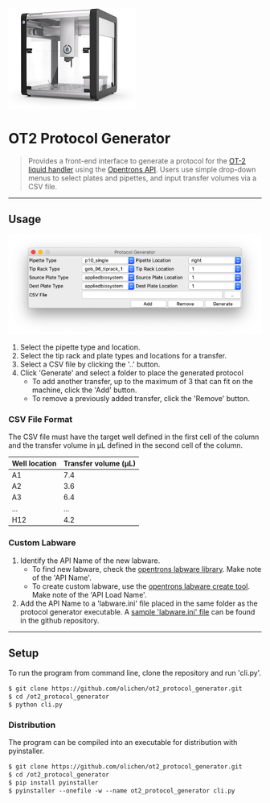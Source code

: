 [![ot2 robot](/docs/ot2-robot.jpg)](https://opentrons.com/ot-2/)

# OT2 Protocol Generator

> Provides a front-end interface to generate a protocol for the [OT-2 liquid handler](https://opentrons.com/ot-2/) using the [Opentrons API](https://docs.opentrons.com/v2/). Users use simple drop-down menus to select plates and pipettes, and input transfer volumes via a CSV file.

---

## Usage

![application window](/docs/app-window.png)

1. Select the pipette type and location.
2. Select the tip rack and plate types and locations for a transfer.
3. Select a CSV file by clicking the '..' button.
4. Click 'Generate' and select a folder to place the generated protocol
    - To add another transfer, up to the maximum of 3 that can fit on the machine, click the 'Add' button.
    - To remove a previously added transfer, click the 'Remove' button.

### CSV File Format

The CSV file must have the target well defined in the first cell of the column and the transfer volume in μL defined in the second cell of the column.

Well location|Transfer volume (μL)
---|---
A1|7.4
A2|3.6
A3|6.4
...|...
H12|4.2

### Custom Labware

1. Identify the API Name of the new labware.
    - To find new labware, check the [opentrons labware library](https://labware.opentrons.com/). Make note of the 'API Name'.
    - To create custom labware, use the [opentrons labware create tool](https://labware.opentrons.com/create/). Make note of the 'API Load Name'.
2. Add the API Name to a 'labware.ini' file placed in the same folder as the protocol generator executable. A [sample 'labware.ini' file](/labware.ini) can be found in the github repository.

---

## Setup

To run the program from command line, clone the repository and run 'cli.py'.

```shell
$ git clone https://github.com/olichen/ot2_protocol_generator.git
$ cd /ot2_protocol_generator
$ python cli.py
```

### Distribution

The program can be compiled into an executable for distribution with pyinstaller.

```shell
$ git clone https://github.com/olichen/ot2_protocol_generator.git
$ cd /ot2_protocol_generator
$ pip install pyinstaller
$ pyinstaller --onefile -w --name ot2_protocol_generator cli.py
```
